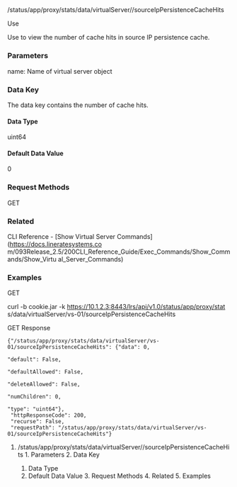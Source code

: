 ##
/status/app/proxy/stats/data/virtualServer/<name>/sourceIpPersistenceCacheHits

Use

Use to view the number of cache hits in source IP persistence cache.

### Parameters

name: Name of virtual server object

### Data Key

The data key contains the number of cache hits.

#### Data Type

uint64

#### Default Data Value

0

### Request Methods

GET

### Related

CLI Reference - [Show Virtual Server Commands](https://docs.lineratesystems.co
m/093Release_2.5/200CLI_Reference_Guide/Exec_Commands/Show_Commands/Show_Virtu
al_Server_Commands)

### Examples

GET

curl -b cookie.jar -k https://10.1.2.3:8443/lrs/api/v1.0/status/app/proxy/stat
s/data/virtualServer/vs-01/sourceIpPersistenceCacheHits

GET Response

    
    {"/status/app/proxy/stats/data/virtualServer/vs-01/sourceIpPersistenceCacheHits": {"data": 0,
                                                                                        "default": False,
                                                                                        "defaultAllowed": False,
                                                                                        "deleteAllowed": False,
                                                                                        "numChildren": 0,
                                                                                        "type": "uint64"},
     "httpResponseCode": 200,
     "recurse": False,
     "requestPath": "/status/app/proxy/stats/data/virtualServer/vs-01/sourceIpPersistenceCacheHits"}
    

  1. /status/app/proxy/stats/data/virtualServer/<name>/sourceIpPersistenceCacheHits
    1. Parameters
    2. Data Key
      1. Data Type
      2. Default Data Value
    3. Request Methods
    4. Related
    5. Examples

